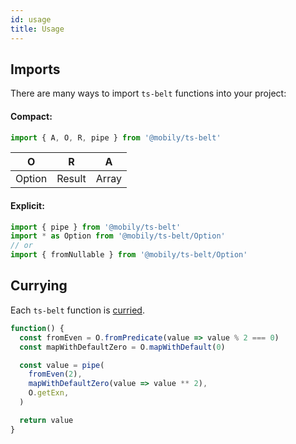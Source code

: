 ```yaml
---
id: usage
title: Usage
---
```


## Imports

There are many ways to import `ts-belt` functions into your project:

#### Compact:

```typescript
import { A, O, R, pipe } from '@mobily/ts-belt'
```

| O      | R      | A     |
|--------|--------|-------|
| Option | Result | Array |

#### Explicit:

```typescript
import { pipe } from '@mobily/ts-belt'
import * as Option from '@mobily/ts-belt/Option'
// or
import { fromNullable } from '@mobily/ts-belt/Option'
```

## Currying

Each `ts-belt` function is [curried](https://medium.com/javascript-scene/curry-and-function-composition-2c208d774983).

```jsx live
function() {
  const fromEven = O.fromPredicate(value => value % 2 === 0)
  const mapWithDefaultZero = O.mapWithDefault(0)

  const value = pipe(
    fromEven(2),
    mapWithDefaultZero(value => value ** 2),
    O.getExn,
  )

  return value
}
```
